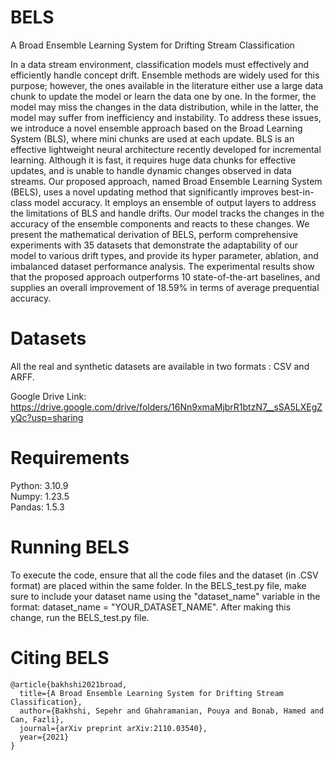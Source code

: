 # BELS
A Broad Ensemble Learning System for Drifting Stream Classification

In a data stream environment, classification models must effectively and efficiently handle
concept drift. Ensemble methods are widely used for this purpose; however, the ones available in the
literature either use a large data chunk to update the model or learn the data one by one. In the former,
the model may miss the changes in the data distribution, while in the latter, the model may suffer from
inefficiency and instability. To address these issues, we introduce a novel ensemble approach based on the
Broad Learning System (BLS), where mini chunks are used at each update. BLS is an effective lightweight
neural architecture recently developed for incremental learning. Although it is fast, it requires huge data
chunks for effective updates, and is unable to handle dynamic changes observed in data streams. Our
proposed approach, named Broad Ensemble Learning System (BELS), uses a novel updating method that
significantly improves best-in-class model accuracy. It employs an ensemble of output layers to address
the limitations of BLS and handle drifts. Our model tracks the changes in the accuracy of the ensemble
components and reacts to these changes. We present the mathematical derivation of BELS, perform
comprehensive experiments with 35 datasets that demonstrate the adaptability of our model to various
drift types, and provide its hyper parameter, ablation, and imbalanced dataset performance analysis. The
experimental results show that the proposed approach outperforms 10 state-of-the-art baselines, and supplies
an overall improvement of 18.59% in terms of average prequential accuracy.

# Datasets
All the real and synthetic datasets are available in two formats : CSV and ARFF. 

Google Drive Link: https://drive.google.com/drive/folders/16Nn9xmaMjbrR1btzN7__sSA5LXEgZyQc?usp=sharing

# Requirements
Python: 3.10.9 <br />
Numpy: 1.23.5 <br />
Pandas:  1.5.3 <br />

# Running BELS

To execute the code, ensure that all the code files and the dataset (in .CSV format) are placed within the same folder. In the BELS_test.py file, make sure to include your dataset name using the "dataset_name" variable in the format: dataset_name = "YOUR_DATASET_NAME". After making this change, run the BELS_test.py file.

# Citing BELS

```plaintext
@article{bakhshi2021broad,
  title={A Broad Ensemble Learning System for Drifting Stream Classification},
  author={Bakhshi, Sepehr and Ghahramanian, Pouya and Bonab, Hamed and Can, Fazli},
  journal={arXiv preprint arXiv:2110.03540},
  year={2021}
}
```



